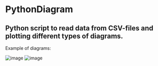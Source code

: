 # PythonDiagram
Python script to read data from CSV-files and plotting different types of diagrams.
---------------------
Example of diagrams:

![image](https://github.com/Luddsing/PythonDiagram/assets/98216683/d19ad5bf-55de-4d31-bfc9-93f636b81482)
![image](https://github.com/Luddsing/PythonDiagram/assets/98216683/2dbdc843-97ef-4a62-a54f-2ac43beb0ff0)
